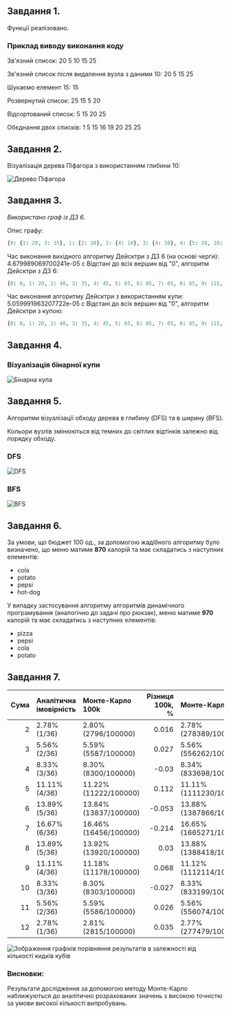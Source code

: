 

## Завдання 1.

Функції реалізовано.

### Приклад виводу виконання коду
Зв'язний список:
20
5
10
15
25

Зв'язний список після видалення вузла з даними 10:
20
5
15
25

Шукаємо елемент 15:
15

Розвернутий список: 
25
15
5
20

Відсортований список: 
5
15
20
25

Обєднання двох списків: 
1
5
15
16
19
20
25
25

## Завдання 2.

Візуалізація дерева Піфагора з використанням глибини 10:

![Дерево Піфагора](fp_task2_pythagoras.png)

## Завдання 3.

_Використано граф із ДЗ 6._

Опис графу: 
```python
{0: {1: 20, 3: 35}, 1: {2: 20}, 2: {4: 10}, 3: {4: 10}, 4: {5: 20, 10: 35, 7: 20}, 5: {6: 20, 8: 20}, 6: {9: 30}, 7: {12: 10}, 8: {13: 10}, 9: {11: 15}, 10: {6: 15}, 11: {12: 10}, 12: {13: 10}, 13: {14: 40}, 14: {}}
```
Час виконання вихідного алгоритму Дейсктри з ДЗ 6 (на основі черги): 4.679989069700241e-05 с
Відстані до всіх вершин від "0", алгоритм Дейсктри з ДЗ 6: 
```python 
{0: 0, 1: 20, 2: 40, 3: 35, 4: 45, 5: 65, 6: 85, 7: 65, 8: 85, 9: 115, 10: 80, 11: 130, 12: 75, 13: 85, 14: 125}
```
Час виконання алгоритму Дейсктри з використанням купи: 5.059991963207722e-05 с
Відстані до всіх вершин від "0", алгоритм Дейсктри з купою: 
```python 
{0: 0, 1: 20, 2: 40, 3: 35, 4: 45, 5: 65, 6: 85, 7: 65, 8: 85, 9: 115, 10: 80, 11: 130, 12: 75, 13: 85, 14: 125}
```

## Завдання 4.  

### Візуалізація бінарної купи

![Бінарна купа](fp_task4_binheap.png)

## Завдання 5.
Алгоритми візуалізації обходу дерева в глибину (DFS) та в ширину (BFS).

Кольори вузлів змінюються від темних до світлих відтінків залежно від порядку обходу.

### DFS

![DFS](fp_task5_dfs.png)

### BFS

![BFS](fp_task5_bfs.png)

## Завдання 6.

За умови, що бюджет 100 од., за допомогою жадібного алгоритму було визначено, що меню
матиме **870** калорій та має складатись з наступних елементів: 
* cola 
* potato
* pepsi
* hot-dog

У випадку застосування алгоритму алгоритмів динамічного програмування
(аналогічно до задачі про рюкзак), меню матиме **970** калорій та 
має складатись з наступних елементів: 
* pizza
* pepsi
* cola
* potato


## Завдання 7.

|   Сума | Аналітична імовірність   | Монте-Карло 100k      |   Різниця 100k, % | Монте-Карло 10М           |   Різниця 10М, % |
|-------:|:-------------------------|:----------------------|------------------:|:--------------------------|-----------------:|
|      2 | 2.78% (1/36)             | 2.80% (2796/100000)   |             0.016 | 2.78% (278389/10000000)   |          0.00389 |
|      3 | 5.56% (2/36)             | 5.59% (5587/100000)   |             0.027 | 5.56% (556262/10000000)   |          0.00262 |
|      4 | 8.33% (3/36)             | 8.30% (8300/100000)   |            -0.03  | 8.34% (833698/10000000)   |          0.00698 |
|      5 | 11.11% (4/36)            | 11.22% (11222/100000) |             0.112 | 11.11% (1111230/10000000) |          0.0023  |
|      6 | 13.89% (5/36)            | 13.84% (13837/100000) |            -0.053 | 13.88% (1387866/10000000) |         -0.01134 |
|      7 | 16.67% (6/36)            | 16.46% (16456/100000) |            -0.214 | 16.65% (1665271/10000000) |         -0.01729 |
|      8 | 13.89% (5/36)            | 13.92% (13920/100000) |             0.03  | 13.88% (1388418/10000000) |         -0.00582 |
|      9 | 11.11% (4/36)            | 11.18% (11178/100000) |             0.068 | 11.12% (1112114/10000000) |          0.01114 |
|     10 | 8.33% (3/36)             | 8.30% (8303/100000)   |            -0.027 | 8.33% (833199/10000000)   |          0.00199 |
|     11 | 5.56% (2/36)             | 5.59% (5586/100000)   |             0.026 | 5.56% (556074/10000000)   |          0.00074 |
|     12 | 2.78% (1/36)             | 2.81% (2815/100000)   |             0.035 | 2.77% (277479/10000000)   |         -0.00521 |


![Зображення графіків порівняння результатів в залежності від кількості кидків кубів](fp_task7_plots.png)

### Висновки:
Результати дослідження за допомогою методу Монте-Карло наближуються
до аналітично розрахованих значень з високою точністю за умови високої кількості 
випробувань.
